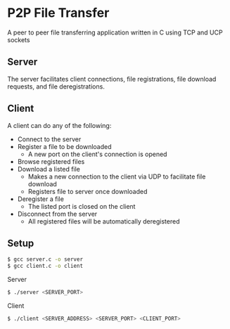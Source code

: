 # P2P File Transfer

A peer to peer file transferring application written in C using TCP and UCP sockets

## Server

The server facilitates client connections, file registrations, file download requests, and file deregistrations.

## Client

A client can do any of the following:

- Connect to the server
- Register a file to be downloaded
  - A new port on the client's connection is opened
- Browse registered files
- Download a listed file
  - Makes a new connection to the client via UDP to facilitate file download
  - Registers file to server once downloaded
- Deregister a file
  - The listed port is closed on the client
- Disconnect from the server
  - All registered files will be automatically deregistered

## Setup

```zsh
$ gcc server.c -o server
$ gcc client.c -o client
```

Server

```zsh
$ ./server <SERVER_PORT>
```

Client

```zsh
$ ./client <SERVER_ADDRESS> <SERVER_PORT> <CLIENT_PORT>
```
